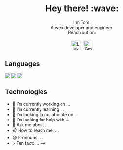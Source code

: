 <h1 align='center'> Hey there! :wave:</h1>

<p align='center'>
  I'm Tom.
  <br>A web developer and engineer.
  <br>Reach out on:
</p>

<p align="center">
  <a href="https://www.linkedin.com/in/thomas-mcerlean-6186b3b5/" target="_blank" rel="noopener noreferrer"> <img src="https://cdn.svgporn.com/logos/linkedin-icon.svg" alt="LinkedIn" height="30" style="vertical-align:top; margin:4px"></a>
  <a href="mailto:tjmcerlean@gmail.com"> <img src="https://cdn.svgporn.com/logos/google-gmail.svg" alt="Gmail" height="30" style="vertical-align:top; margin:4px"></a>
</p>

## Languages
![](https://cdn.svgporn.com/logos/javascript.svg)
![](https://cdn.svgporn.com/logos/typescript-icon.svg)
![](https://cdn.svgporn.com/logos/python.svg)

## Technologies


- 🔭 I’m currently working on ...
- 🌱 I’m currently learning ...
- 👯 I’m looking to collaborate on ...
- 🤔 I’m looking for help with ...
- 💬 Ask me about ...
- 📫 How to reach me: ...
- 😄 Pronouns: ...
- ⚡ Fun fact: ...
-->
